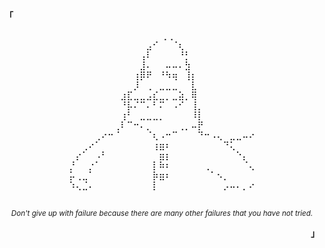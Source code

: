 <!--
Woah, why do you wanna know the raw contents of this file?
                        Kinda sus
-->
<p align="left"><b>「</b></p>
<pre align="center">
                 ⢀⢀               
⠀⠀⠀⠀⠀⠀⠀⠀⠀⠀⠀⠀⣠⠊⠀⠀⠈⢆⠀⠀⠀⠀⠀⠀⠀⠀⠀⠀⠀
⠀⠀⠀⠀⠀⠀⠀⠀⠀⠀⠀⢠⠇⠀⠀⠀⠀⠘⡃⠀⠀⠀⠀⠀⠀⠀⠀⠀⠀
⠀⠀⠀⠀⠀⠀⠀⠀⠀⠀⠀⣸⠄⠀⠀⠤⠤⠄⣳⠀⠀⠀⠀⠀⠀⠀⠀⠀⠀
⠀⠀⠀⠀⠀⠀⠀⠀⠀⠀⢰⡿⠟⠀⠘⠳⢶⠀⢸⡆⠀⠀⠀⠀⠀⠀⠀⠀⠀
⠀⠀⠀⠀⠀⠀⠀⠀⠀⠀⡸⠀⢀⠀⣀⣀⣀⠀⠀⣇⠀⠀⠀⠀⠀⠀⠀⠀⠀
⠀⠀⠀⠀⠀⠀⠀⠀⣰⣏⣀⣀⣠⣎⣀⡀⣀⣵⡀⢿⠀⠀⠀⠀⠀⠀⠀⠀⠀
⠀⠀⠀⠀⠀⠀⠀⠀⠘⡧⠌⠉⠄⠃⠍⠀⠠⠊⠀⢸⡀⠀⠀⠀⠀⠀⠀⠀⠀
⠀⠀⠀⠀⠀⠀⠀⠀⢰⠃⠀⣀⣀⣀⡀⠀⠀⠀⠀⠸⡇⠀⠀⠀⠀⠀⠀⠀⠀
⠀⠀⠀⠀⠀⠀⠀⢀⠇⠉⠒⠄⡀⠀⠀⠀⠀⢀⡀⠤⡟⠀⠀⠀⠀⠀⠀⠀⠀
⠀⠀⠀⠀⢀⠔⠒⠈⠀⠀⠀⠀⠈⢆⠠⠒⠉⠀⠀⠀⠙⠒⠠⢄⠀⣀⣀⠤⠔
⠀⠀⢀⠔⠁⠀⠀⠀⠀⠀⠀⠀⠀⢰⣶⠆⠀⠀⠀⠀⠀⠀⠀⠀⠙⢅⠀⠀⠀
⠀⡔⠁⠀⠠⠃⠀⠀⠀⠀⠀⠀⠀⠀⣶⡆⠀⠀⠀⠀⠀⠀⠀⠀⠀⠀⠑⡄⠀
⡘⠀⠀⡐⠁⠀⠀⠀⠀⠀⠀⠀⠀⡇⠷⠆⠀⠀⠀⠀⠀⢀⠀⠀⠀⠀⠀⠈⢄
⡥⢀⣀⠁⠀⠀⠀⠀⠀⠀⠀⠀⠀⡷⣶⠆⠀⠀⠀⠀⠀⠀⠁⠢⡀⠀⠀⠀⠀
⠱⢄⣈⠄⠀⠀⠀⠀⠀⠀⠀⠀⠀⡇⠀⠀⠀⠀⠀⠀⠀⠀⠀⠀⡠⠤⠄⡀⠔

</pre>
<p align="center">
 <sub>
   <i>Don't give up with failure because there are many other failures that you have not tried.</i>
 </sub>
</p>
<p align="right"><b>」</b></p>